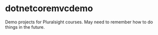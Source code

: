 # dotnetcoremvcdemo
Demo projects for Pluralsight courses. May need to remember how to do things in the future.
